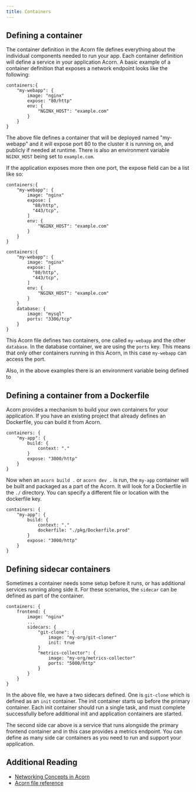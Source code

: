 ```yaml
---
title: Containers
---
```


## Defining a container

The container definition in the Acorn file defines everything about the individual components needed to run your app. Each container definition will define a service in your application Acorn. A basic example of a container definition that exposes a network endpoint looks like the following:

```cue
containers:{
    "my-webapp": {
        image: "nginx"
        expose: "80/http"
        env: {
            "NGINX_HOST": "example.com"
        }
    }
}
```

The above file defines a container that will be deployed named "my-webapp" and it will expose port 80 to the cluster it is running on, and publicly if needed at runtime. There is also an environment variable `NGINX_HOST` being set to `example.com`.

If the application exposes more then one port, the expose field can be a list like so:

```cue
containers:{
    "my-webapp": {
        image: "nginx"
        expose: [
          "80/http",
          "443/tcp",
        ]
        env: {
            "NGINX_HOST": "example.com"
        }
    }
}
```

```cue
containers:{
    "my-webapp": {
        image: "nginx"
        expose: [
          "80/http",
          "443/tcp",
        ]
        env: {
            "NGINX_HOST": "example.com"
        }
    }
    database: {
        image: "mysql"
        ports: "3306/tcp"
    }
}
```

This Acorn file defines two containers, one called `my-webapp` and the other `database`. In the database container, we are using the `ports` key. This means that only other containers running in this Acorn, in this case `my-webapp` can access the port.

Also, in the above examples there is an environment variable being defined to

## Defining a container from a Dockerfile

Acorn provides a mechanism to build your own containers for your application. If you have an existing project that already defines an Dockerfile, you can build it from Acorn.

```cue
containers: {
    "my-app": {
        build: {
            context: "."
        }
        expose: "3000/http"
    }
}
```

Now when an `acorn build .` or `acorn dev .` is run, the `my-app` container will be built and packaged as a part of the Acorn. It will look for a Dockerfile in the `./` directory. You can specify a different file or location with the dockerfile key.

```cue
containers: {
    "my-app": {
        build: {
            context: "."
            dockerfile: "./pkg/Dockerfile.prod"
        }
        expose: "3000/http"
    }
}
```

## Defining sidecar containers

Sometimes a container needs some setup before it runs, or has additional services running along side it. For these scenarios, the `sidecar` can be defined as part of the container.

```cue
containers: {
    frontend: {
        image: "nginx"
        ...
        sidecars: {
            "git-clone": {
                image: "my-org/git-cloner"
                init: true
            }
            "metrics-collector": {
                image: "my-org/metrics-collector"
                ports: "5000/http"
            }
        }
    }
}
```

In the above file, we have a two sidecars defined. One is `git-clone` which is defined as an `init` container. The init container starts up before the primary container. Each init container should run a single task, and must complete successfully before additional init and application containers are started.

The second side car above is a service that runs alongside the primary frontend container and in this case provides a metrics endpoint. You can define as many side car containers as you need to run and support your application.

## Additional Reading

* [Networking Concepts in Acorn](/concepts/networking)
* [Acorn file reference](/reference/acorn.cue)
